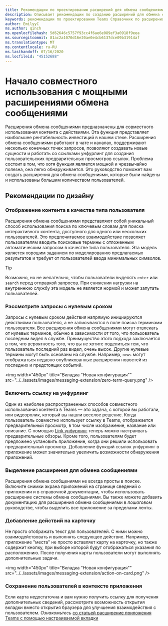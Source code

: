 ```yaml
---
title: Рекомендации по проектированию расширений для обмена сообщениями
description: Описывает рекомендации по созданию расширений для обмена сообщениями.
keywords: рекомендации по проектированию Teams Справочник по расширениям обмена сообщениями советы
author: EmilyyC
ms.author: qinch
ms.openlocfilehash: 5d62646c5757f93cc4f6ae6e089ef3a0918f9eea
ms.sourcegitcommit: 81ac2a1070d16e20ae0e4cb6137dce09b31914af
ms.translationtype: MT
ms.contentlocale: ru-RU
ms.lasthandoff: 07/16/2020
ms.locfileid: "45152688"
---
```

# <a name="start-sharing-with-powerful-messaging-extensions"></a>Начало совместного использования с мощными расширениями обмена сообщениями

Расширения обмена сообщениями предназначены для совместного использования контента с действиями. Эта функция представляет наибольшее рентабельность инвестиций в нашем стеке. Расширения обмена сообщениями работают в чате и каналах, поддерживают несколько конечных точек запросов, позволяют создавать новые сущности и работать со ссылками унфурлинг для создания пользовательских предварительных просмотров ссылок. Проблема состоит в том, что хотя функция является мощной и чрезвычайно полезна, она легко обнаруживается. Это руководство поможет вам создать расширения для обмена сообщениями, которые были найдены и использованы большим количеством пользователей.

## <a name="design-guidelines"></a>Рекомендации по дизайну

### <a name="show-content-as-a-user-type"></a>Отображение контента в качестве типа пользователя

Расширения обмена сообщениями представляют собой уникальный способ использования поиска по ключевым словам для поиска интерактивного контента, доступного для одного или нескольких пользователей. Это предпочитаемое взаимодействие позволяет пользователям вводить поисковые термины с отложенным автоматическим запросом в качестве типа пользователя. Эта модель является хорошим заданием по моделированию предлагаемых результатов и требует от пользователей ввода минимальных символов.

> [!TIP]
>Возможно, но не желательно, чтобы пользователи выделять `enter` или `search` перед отправкой запросов. При снижении нагрузки на внутреннюю службу эта модель не является нормой и может запутать пользователей.

### <a name="consider-zero-term-queries"></a>Рассмотрите запросы с нулевым сроком

Запросы с нулевым сроком действия напрямую инициируются действиями пользователя, а не записываются в поле поиска терминами пользователя. Все расширения обмена сообщениями могут отвлекать от нулевых терминов, обычно в зависимости от того, что пользователь последним видел в службе. Преимущество этого подхода заключается в том, что вероятность того, что вы не хотите поделиться тем, что пользователь последний раз видел, очень высок. Другие нулевые термины могут быть основаны на службе. Например, `news` могут отображаться недавно опубликованные расширения новостей из последних и предстоящих событий.

<img width="450px" title="Вкладка "Новая конфигурация"" src="../../assets/images/messaging-extension/zero-term-query.png" />

### <a name="include-link-unfurling"></a>Включить ссылку на унфурлинг

Один из наиболее распространенных способов совместного использования контента в Teams — это задача, с которой вы работали, или видеоролик, который вы нашли веселое решение. Когда пользователь совместно использует ссылку в Teams, отображается предварительный просмотр, в том числе изображение, название или описание. С помощью [Link унфурлинг](../how-to/link-unfurling.md) теперь можно настраивать предварительные обзоры. Кроме того, пользователям будет предложено установить приложение, когда они решили использовать предварительный просмотр. Добавление функций ссылок унфурлинг в приложение может значительно увеличить возможности обнаружения приложений.

### <a name="highlight-your-messaging-extension"></a>Выделение расширения для обмена сообщениями

Расширения обмена сообщениями не всегда просты в поиске. Включите снимки экрана приложений на странице сведений о приложении и в справочной документации, чтобы использовать расширение системы обмена сообщениями. Вы также можете добавить документацию для расширения обмена сообщениями в *пошаговом* руководстве, чтобы выделить все приложение за пределами ленты.

### <a name="add-actions-on-card"></a>Добавление действий на карточку

Не просто отображать текст для пользователей. С ними можно взаимодействовать и выполнять следующее действие. Например, приложение "места" не просто вставляет карту на карточку, но также содержит кнопку, при выборе которой будут отображаться указания по расположению. После получения карты пользователи могут выполнять дополнительные задачи.

<img width="450px" title="Вкладка "Новая конфигурация"" src="../../assets/images/messaging-extension/action-on-card.png" />

### <a name="keep-users-in-the-app-context"></a>Сохранение пользователей в контексте приложения

Если карта недостаточна и вам нужно получить ссылку для получения дополнительных сведений, рассмотрите возможность открытия вкладки вместо открытия браузера для улучшения взаимодействия с пользователем. *Ознакомьтесь* [со статьей расширение приложения Teams с помощью настраиваемой вкладки](../../tabs/how-to/add-tab.md)
